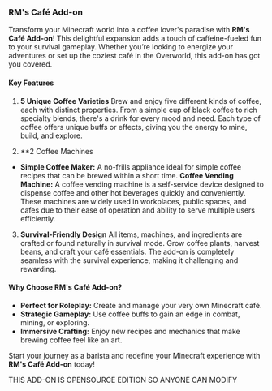 ### RM's Café Add-on

Transform your Minecraft world into a coffee lover's paradise with **RM's Café Add-on**! This delightful expansion adds a touch of caffeine-fueled fun to your survival gameplay. Whether you’re looking to energize your adventures or set up the coziest café in the Overworld, this add-on has got you covered.  

#### **Key Features**  

1. **5 Unique Coffee Varieties**
Brew and enjoy five different kinds of coffee, each with distinct properties. From a simple cup of black coffee to rich specialty blends, there's a drink for every mood and need. Each type of coffee offers unique buffs or effects, giving you the energy to mine, build, and explore.

2. **2 Coffee Machines
- **Simple Coffee Maker:** A no-frills appliance ideal for simple coffee recipes that can be brewed within a short time.
  **Coffee Vending Machine:** A coffee vending machine is a self-service device designed to dispense coffee and other hot beverages quickly and conveniently. These machines are widely used in workplaces, public spaces, and cafes due to their ease of operation and ability to serve multiple users efficiently. 

3. **Survival-Friendly Design**
All items, machines, and ingredients are crafted or found naturally in survival mode. Grow coffee plants, harvest beans, and craft your café essentials. The add-on is completely seamless with the survival experience, making it challenging and rewarding.  


#### **Why Choose RM's Café Add-on?**  
- **Perfect for Roleplay:** Create and manage your very own Minecraft café.
- **Strategic Gameplay:** Use coffee buffs to gain an edge in combat, mining, or exploring.  
- **Immersive Crafting:** Enjoy new recipes and mechanics that make brewing coffee feel like an art.  

Start your journey as a barista and redefine your Minecraft experience with **RM's Café Add-on** today!

THIS ADD-ON IS OPENSOURCE EDITION SO ANYONE CAN MODIFY
